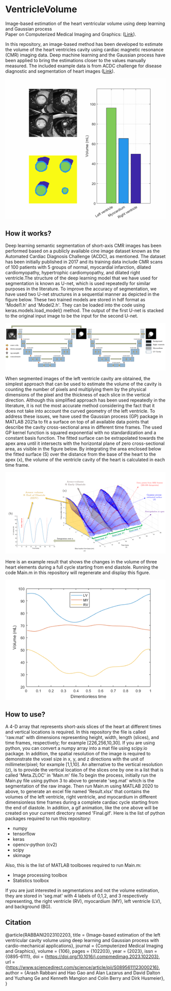 # VentricleVolume
Image-based estimation of the heart ventricular volume using deep learning and Gaussian process
<br>
Paper on Computerized Medical Imaging and Graphics: ([Link](https://www.sciencedirect.com/science/article/pii/S0895611123000216)).

In this repository, an image-based method has been developed to estimate the volume of the heart ventricles cavity using cardiac magnetic resonance (CMR) imaging data. Deep machine learning and the Gaussian process have been applied to bring the estimations closer to the values manually measured. The included example data is from ACDC challenge for disease diagnostic and segmentation of heart images ([Link](https://acdc.creatis.insa-lyon.fr/)). 

![](Images/Final2.gif)

## How it works?
Deep learning semantic segmentation of short-axis CMR images has been performed based on a publicly available cine image dataset known as the Automated Cardiac Diagnosis Challenge (ACDC), as mentioned. The dataset has been initially published in 2017 and its training data include CMR scans of 100 patients with 5 groups of normal, myocardial infarction, dilated cardiomyopathy, hypertrophic cardiomyopathy, and dilated right ventricle.The structure of the deep learning model that we have used for segmentation is known as U-net, which is used repeatedly for similar purposes in the literature. To improve the accuracy of segmentation, we have used two U-net structures in a sequential manner as depicted in the figure below. These two trained models are stored in hdf format as 'Model1.h' and 'Model2.h'. They can be loaded into the code using keras.models.load_model() method. The output of the first U-net is stacked to the original input image to be the input for the second U-net.  

![](Images/1.PNG)

When segmented images of the left ventricle cavity are obtained, the simplest approach that can be used to estimate the volume of the cavity is counting the number of pixels and multiplying them by the physical dimensions of the pixel and the thickness of each slice in the vertical direction. Although this simplified approach has been used repeatedly in the literature, it is not the most accurate method considering the fact that it does not take into account the curved geometry of the left ventricle. To address these issues, we have used the Gaussian process (GP) package in MATLAB 2021a to fit a surface on top of all available data points that describe the cavity cross-sectional area in different time frames. The used GP kernel function is squared exponential with no standardization and a constant basis function. The fitted surface can be extrapolated towards the apex area until it intersects with the horizontal plane of zero cross-sectional area, as visible in the figure below. By integrating the area enclosed below the fitted surface (S) over the distance from the base of the heart to the apex (x), the volume of the ventricle cavity of the heart is calculated in each time frame. 

![](Images/2.PNG)

Here is an example result that shows the changes in the volume of three heart elements during a full cycle starting from end diastole. Running the code Main.m in this repository will regenerate and display this figure. 

![](Images/3.PNG)

## How to use?
A 4-D array that represents short-axis slices of the heart at different times and vertical locations is required. In this repository the file is called 'raw.mat' with dimensions representing height, width, length (slices), and time frames, respectively; for example [226,256,10,30]. If you are using python, you can convert a numpy array into a mat file using scipy.io package. In addition, the spatial resolution of the image is required to demonstrate the voxel size in x, y, and z directions with the unit of millimeter/pixel; for example [1,1,10]. An alternative to the vertical resolution (z), is to provide the vertical location of the slices one by one in a list that is called 'Meta.ZLOC' in 'Main.m' file.To begin the process, initially run the Main.py file using python 3 to above to generate 'seg.mat' which is the segmentation of the raw image. Then run Main.m using MATLAB 2020 to above, to generate an excel file named 'Result.xlsx' that contains the volumes of the left ventricle, right ventricle, and myocardium in different dimensionless time frames during a complete cardiac cycle starting from the end of diastole. In addition, a gif animation, like the one above will be created on your current directory named 'Final.gif'. Here is the list of python packages required to run this repository:
* numpy 
* tensorflow
* keras
* opencv-python (cv2)
* scipy
* skimage

Also, this is the list of MATLAB toolboxes required to run Main.m:
* Image processing toolbox
* Statistics toolbox

If you are just interested in segmentations and not the volume estimation, they are stored in 'seg.mat' with 4 labels of 0,1,2, and 3 respectively representing, the right ventricle (RV), myocardium (MY), left ventricle (LV), and background (BG).  

## Citation
@article{RABBANI2023102203,
title = {Image-based estimation of the left ventricular cavity volume using deep learning and Gaussian process with cardio-mechanical applications},
journal = {Computerized Medical Imaging and Graphics},
volume = {106},
pages = {102203},
year = {2023},
issn = {0895-6111},
doi = {https://doi.org/10.1016/j.compmedimag.2023.102203},
url = {https://www.sciencedirect.com/science/article/pii/S0895611123000216},
author = {Arash Rabbani and Hao Gao and Alan Lazarus and David Dalton and Yuzhang Ge and Kenneth Mangion and Colin Berry and Dirk Husmeier},
}
